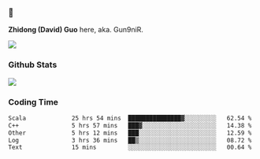 ### 👋 

**Zhidong (David) Guo** here, aka. Gun9niR.

![](https://komarev.com/ghpvc/?username=Gun9niR&label=Total+Views)

### Github Stats

<img src="https://github-readme-stats.vercel.app/api?username=Gun9niR&count_private=true&show_icons=true&theme=vue-dark&hide_title=true">

### Coding Time

<!--START_SECTION:waka-->

```txt
Scala             25 hrs 54 mins  ███████████████▓░░░░░░░░░   62.54 %
C++               5 hrs 57 mins   ███▓░░░░░░░░░░░░░░░░░░░░░   14.38 %
Other             5 hrs 12 mins   ███░░░░░░░░░░░░░░░░░░░░░░   12.59 %
Log               3 hrs 36 mins   ██▒░░░░░░░░░░░░░░░░░░░░░░   08.72 %
Text              15 mins         ░░░░░░░░░░░░░░░░░░░░░░░░░   00.64 %
```

<!--END_SECTION:waka-->
